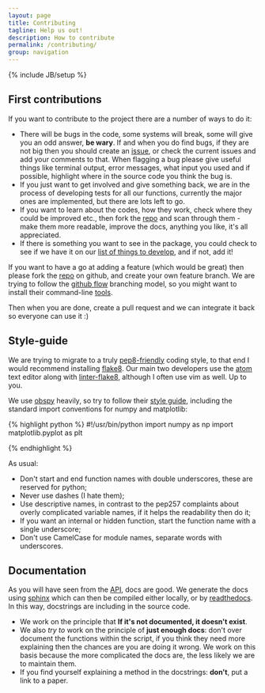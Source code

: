 ```yaml
---
layout: page
title: Contributing
tagline: Help us out!
description: How to contribute
permalink: /contributing/
group: navigation
---
```

{% include JB/setup %}


## First contributions

If you want to contribute to the project there are a number of ways to do it:

* There will be bugs in the code, some systems will break, some will give you
an odd answer, **be wary**.  If and when you do find bugs, if they are not big
then you should create an [issue](https://github.com/eqcorrscan/EQcorrscan/issues),
or check the current issues and add your comments to that.  When flagging a bug
please give useful things like terminal output, error messages, what input you
used and if possible, highlight where in the source code you think the bug is.
* If you just want to get involved and give something back, we are in the
 process of developing tests for all our functions, currently the major ones
 are implemented, but there are lots left to go.
* If you want to learn about the codes, how they work, check where they could be
improved etc., then fork the [repo](https://github.com/eqcorrscan/EQcorrscan)
and scan through them - make them more readable, improve the docs, anything you
like, it's all appreciated.
* If there is something you want to see in the package, you could check to see if
we have it on our [list of things to develop](https://github.com/eqcorrscan/EQcorrscan/issues/3),
and if not, add it!

If you want to have a go at adding a feature (which would be great)
then please fork the [repo](https://github.com/eqcorrscan/EQcorrscan) on
github, and create your own feature branch.  We are trying to follow the
[github flow](http://nvie.com/posts/a-successful-git-branching-model/) branching
model, so you might want to install their command-line
[tools](https://github.com/nvie/gitflow/wiki/Installation).

Then when you are done, create a pull request and we can integrate it back so
everyone can use it :)

## Style-guide

We are trying to migrate to a truly
[pep8-friendly](https://www.python.org/dev/peps/pep-0008/https://www.python.org/dev/peps/pep-0008/)
coding style, to that end I would recommend installing
[flake8](https://flake8.readthedocs.org/en/latest/).  Our main two developers
use the [atom](https://atom.io/https://atom.io/)
text editor along with [linter-flake8](https://atom.io/packages/linter-flake8),
although I often use vim as well.  Up to you.

We use [obspy](http://docs.obspy.org/http://docs.obspy.org/)
heavily, so try to follow their
[style guide](http://docs.obspy.org/coding_style.html), including
the standard import conventions for numpy and matplotlib:

{% highlight python %}
#!/usr/bin/python
import numpy as np
import matplotlib.pyplot as plt

{% endhighlight %}



As usual:

* Don't start and end function names with double underscores, these
are reserved for python;
* Never use dashes (I hate them);
* Use descriptive names, in contrast to the pep257 complaints about overly
complicated variable names, if it helps the readability then do it;
* If you want an internal or hidden function, start the function name with a
single underscore;
* Don't use CamelCase for module names, separate words with underscores.

## Documentation

As you will have seen from the [API](http://eqcorrscan.readthedocs.org/en/latest/),
docs are good.  We generate the docs using [sphinx](http://sphinx-doc.org/)
which can then be compiled either locally, or by
[readthedocs](https://readthedocs.org/).  In this way, docstrings are including
in the source code.

* We work on the principle that **If it's not documented, it doesn't exist**.
* We also *try to* work on the principle of **just enough docs**: don't over document the
functions within the script, if you think they need more explaining then the
chances are you are doing it wrong.  We work on this basis because the more
complicated the docs are, the less likely we are to maintain them.  
* If you find
yourself explaining a method in the docstrings: **don't**, put a link to a paper.
